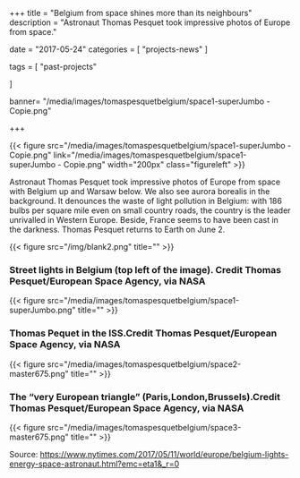 +++
title = "Belgium from space  shines more than its neighbours"
description = "Astronaut Thomas Pesquet took impressive photos of Europe from space."

date = "2017-05-24"
categories = [
    "projects-news"
]

tags = [
    "past-projects"

]


banner= "/media/images/tomaspesquetbelgium/space1-superJumbo - Copie.png"


+++

{{< figure src="/media/images/tomaspesquetbelgium/space1-superJumbo - Copie.png"  link="/media/images/tomaspesquetbelgium/space1-superJumbo - Copie.png"  width="200px" class="figureleft" >}}

Astronaut Thomas Pesquet took impressive photos of Europe from space with Belgium up and Warsaw below.
We also see aurora borealis in the background.
It denounces the waste of light pollution in Belgium: with 186 bulbs per square mile even on small country roads, the country is the leader unrivalled in Western Europe. Beside, France seems to have been cast in the darkness. Thomas Pesquet returns to Earth on June 2.


 {{< figure src="/img/blank2.png" title="" >}}

### Street lights in Belgium (top left of the image). Credit Thomas Pesquet/European Space Agency, via NASA
{{< figure src="/media/images/tomaspesquetbelgium/space1-superJumbo.png" title="" >}}
###  Thomas Pequet in the ISS.Credit Thomas Pesquet/European Space Agency, via NASA
{{< figure src="/media/images/tomaspesquetbelgium/space2-master675.png" title="" >}}
### The “very European triangle” (Paris,London,Brussels).Credit Thomas Pesquet/European Space Agency, via NASA 
{{< figure src="/media/images/tomaspesquetbelgium/space3-master675.png" title="" >}}



Source: https://www.nytimes.com/2017/05/11/world/europe/belgium-lights-energy-space-astronaut.html?emc=eta1&_r=0




